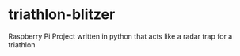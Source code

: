 # triathlon-blitzer
Raspberry Pi Project written in python that acts like a radar trap for a triathlon
